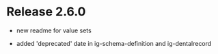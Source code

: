 # Release 2.6.0
- new readme for value sets

- added 'deprecated' date in ig-schema-definition and ig-dentalrecord

